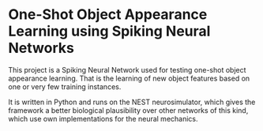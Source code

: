 # One-Shot Object Appearance Learning using Spiking Neural Networks #

This project is a Spiking Neural Network used for testing one-shot object
appearance learning. That is the learning of new object features based on one or
very few training instances.

It is written in Python and runs on the NEST neurosimulator, which gives the
framework a better biological plausibility over other networks of this kind,
which use own implementations for the neural mechanics.
